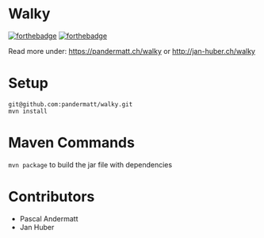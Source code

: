 # Walky

[![forthebadge](https://forthebadge.com/images/badges/made-with-java.svg)](https://forthebadge.com)
[![forthebadge](https://forthebadge.com/images/badges/built-with-love.svg)](https://forthebadge.com)

Read more under: https://pandermatt.ch/walky or http://jan-huber.ch/walky

# Setup
```
git@github.com:pandermatt/walky.git
mvn install
```

# Maven Commands
`mvn package` to build the jar file with dependencies 

# Contributors
- Pascal Andermatt
- Jan Huber

